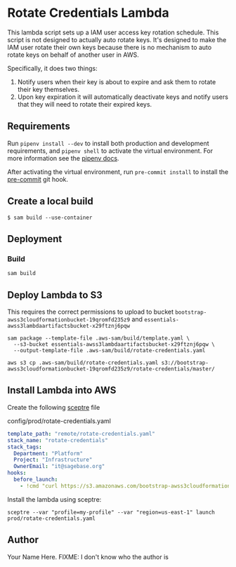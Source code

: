 # Rotate Credentials Lambda
This lambda script sets up a IAM user access key rotation schedule.  This
script is not designed to actually auto rotate keys. It's designed to make the
IAM user rotate their own keys because there is no mechanism to auto rotate
keys on behalf of another user in AWS.

Specifically, it does two things:
1. Notify users when their key is about to expire and ask them to rotate their
   key themselves.
2. Upon key expiration it will automatically deactivate keys and notify users
   that they will need to rotate their expired keys.

## Requirements
Run `pipenv install --dev` to install both production and development
requirements, and `pipenv shell` to activate the virtual environment. For more
information see the [pipenv docs](https://pipenv.pypa.io/en/latest/).

After activating the virtual environment, run `pre-commit install` to install
the [pre-commit](https://pre-commit.com/) git hook.

## Create a local build

```shell script
$ sam build --use-container
```

## Deployment

### Build

```shell script
sam build
```

## Deploy Lambda to S3
This requires the correct permissions to upload to bucket
`bootstrap-awss3cloudformationbucket-19qromfd235z9` and
`essentials-awss3lambdaartifactsbucket-x29ftznj6pqw`

```shell script
sam package --template-file .aws-sam/build/template.yaml \
  --s3-bucket essentials-awss3lambdaartifactsbucket-x29ftznj6pqw \
  --output-template-file .aws-sam/build/rotate-credentials.yaml

aws s3 cp .aws-sam/build/rotate-credentials.yaml s3://bootstrap-awss3cloudformationbucket-19qromfd235z9/rotate-credentials/master/
```

## Install Lambda into AWS
Create the following [sceptre](https://github.com/Sceptre/sceptre) file

config/prod/rotate-credentials.yaml
```yaml
template_path: "remote/rotate-credentials.yaml"
stack_name: "rotate-credentials"
stack_tags:
  Department: "Platform"
  Project: "Infrastructure"
  OwnerEmail: "it@sagebase.org"
hooks:
  before_launch:
    - !cmd "curl https://s3.amazonaws.com/bootstrap-awss3cloudformationbucket-19qromfd235z9/rotate-credentials/master/rotate-credentials.yaml --create-dirs -o templates/remote/rotate-credentials.yaml"
```

Install the lambda using sceptre:
```shell script
sceptre --var "profile=my-profile" --var "region=us-east-1" launch prod/rotate-credentials.yaml
```

## Author

Your Name Here.
FIXME: I don't know who the author is
